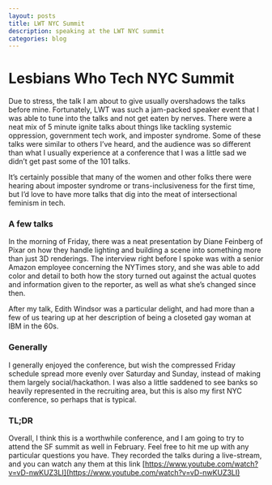 ```yaml
---
layout: posts
title: LWT NYC Summit
description: speaking at the LWT NYC summit
categories: blog
---
```


# Lesbians Who Tech NYC Summit

Due to stress, the talk I am about to give usually overshadows the talks before mine. Fortunately, LWT was such a jam-packed speaker event that I was able to tune into the talks and not get eaten by nerves. There were a neat mix of 5 minute ignite talks about things like tackling systemic oppression, government tech work, and imposter syndrome. Some of these talks were similar to others I’ve heard, and the audience was so different than what I usually experience at a conference that I was a little sad we didn’t get past some of the 101 talks.

It’s certainly possible that many of the women and other folks there were hearing about imposter syndrome or trans-inclusiveness for the first time, but I’d love to have more talks that dig into the meat of intersectional feminism in tech.

### A few talks

In the morning of Friday, there was a neat presentation by Diane Feinberg of Pixar on how they handle lighting and building a scene into something more than just 3D renderings.
The interview right before I spoke was with a senior Amazon employee concerning the NYTimes story, and she was able to add color and detail to both how the story turned out against the actual quotes and information given to the reporter, as well as what she’s changed since then.

After my talk, Edith Windsor was a particular delight, and had more than a few of us tearing up at her description of being a closeted gay woman at IBM in the 60s.

### Generally

I generally enjoyed the conference, but wish the compressed Friday schedule spread more evenly over Saturday and Sunday, instead of making them largely social/hackathon. I was also a little saddened to see banks so heavily represented in the recruiting area, but this is also my first NYC conference, so perhaps that is typical.

### TL;DR

Overall, I think this is a worthwhile conference, and I am going to try to attend the SF summit as well in February.
Feel free to hit me up with any particular questions you have. They recorded the talks during a live-stream, and you can watch any them at this link [https://www.youtube.com/watch?v=vD-nwKUZ3LI](https://www.youtube.com/watch?v=vD-nwKUZ3LI)
